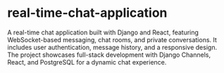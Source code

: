 # real-time-chat-application
A real-time chat application built with Django and React, featuring WebSocket-based messaging, chat rooms, and private conversations. It includes user authentication, message history, and a responsive design. The project showcases full-stack development with Django Channels, React, and PostgreSQL for a dynamic chat experience.
